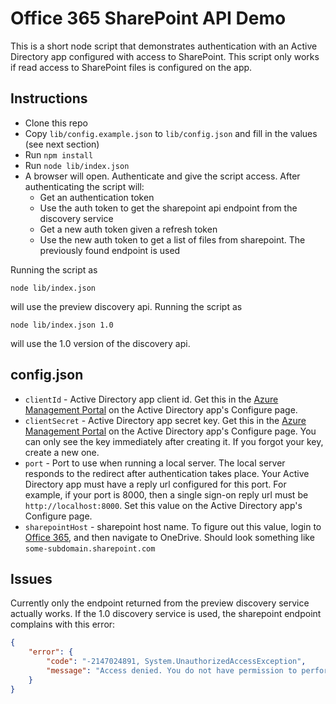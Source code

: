 Office 365 SharePoint API Demo
==============================

This is a short node script that demonstrates authentication with an Active Directory app configured with access to SharePoint. This script only works if read access to SharePoint files is configured on the app.

Instructions
------------

* Clone this repo
* Copy `lib/config.example.json` to `lib/config.json` and fill in the values (see next section)
* Run `npm install`
* Run `node lib/index.json`
* A browser will open. Authenticate and give the script access. After authenticating the script will:
  * Get an authentication token
  * Use the auth token to get the sharepoint api endpoint from the discovery service
  * Get a new auth token given a refresh token
  * Use the new auth token to get a list of files from sharepoint. The previously found endpoint is used

Running the script as

```
node lib/index.json
```

will use the preview discovery api. Running the script as

```
node lib/index.json 1.0
```

will use the 1.0 version of the discovery api.

config.json
-----------

* `clientId` - Active Directory app client id. Get this in the [Azure Management Portal][] on the Active Directory app's Configure page.
* `clientSecret` - Active Directory app secret key. Get this in the [Azure Management Portal][] on the Active Directory app's Configure page. You can only see the key immediately after creating it. If you forgot your key, create a new one.
* `port` - Port to use when running a local server. The local server responds to the redirect after authentication takes place. Your Active Directory app must have a reply url configured for this port. For example, if your port is 8000, then a single sign-on reply url must be `http://localhost:8000`. Set this value on the Active Directory app's Configure page.
* `sharepointHost` - sharepoint host name. To figure out this value, login to [Office 365][], and then navigate to OneDrive. Should look something like `some-subdomain.sharepoint.com`

Issues
------

Currently only the endpoint returned from the preview discovery service actually works. If the 1.0 discovery service is used, the sharepoint endpoint complains with this error:

```json
{
	"error": {
		"code": "-2147024891, System.UnauthorizedAccessException",
		"message": "Access denied. You do not have permission to perform this action or access this resource."
	}
}
```

[Azure Management Portal]:https://manage.windowsazure.com
[Office 365]:https://outlook.office365.com

